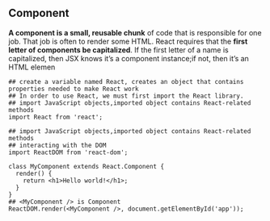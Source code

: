 ## Component
**A component is a small, reusable chunk** of code that is responsible for one job. That job is often to render some HTML.
React requires that the **first letter of components be capitalized**. If the first letter of a name is capitalized, then JSX knows it’s a component instance;if not, then it’s an HTML elemen

```
## create a variable named React, creates an object that contains properties needed to make React work
## In order to use React, we must first import the React library. 
## import JavaScript objects,imported object contains React-related methods
import React from 'react'; 

## import JavaScript objects,imported object contains React-related methods
## interacting with the DOM
import ReactDOM from 'react-dom';  

class MyComponent extends React.Component {
  render() {
    return <h1>Hello world!</h1>;
  }
}
## <MyComponent /> is Component 
ReactDOM.render(<MyComponent />, document.getElementById('app')); 

```
